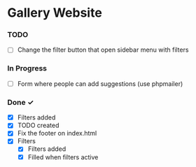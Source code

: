 # Gallery Website

### TODO

- [ ] Change the filter button that open sidebar menu with filters

### In Progress

- [ ] Form where people can add suggestions (use phpmailer)

### Done ✓

- [x] Filters added
- [x] TODO created
- [x] Fix the footer on index.html
- [x] Filters
  - [x] Filters added
  - [x] Filled when filters active
